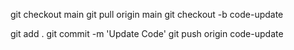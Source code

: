 git checkout main
git pull origin main
git checkout -b code-update


git add .
git commit -m 'Update Code'
git push origin code-update